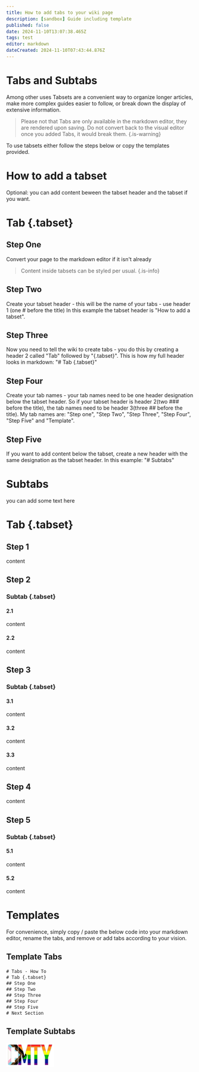 ```yaml
---
title: How to add tabs to your wiki page
description: [sandbox] Guide including template
published: false
date: 2024-11-10T13:07:38.465Z
tags: test
editor: markdown
dateCreated: 2024-11-10T07:43:44.876Z
---
```


# Tabs and Subtabs

Among other uses Tabsets are a convenient way to organize longer articles, make more complex guides easier to follow, or break down the display of extensive information.

> Please not that Tabs are only available in the markdown editor, they are rendered upon saving. 
Do not convert back to the visual editor once you added Tabs, it would break them.
{.is-warning}

To use tabsets either follow the steps below or copy the templates provided.

# How to add a tabset

Optional: you can add content beween the tabset header and the tabset if you want.

# Tab {.tabset}
## Step One
Convert your page to the markdown editor if it isn't already
> Content inside tabsets can be styled per usual.
{.is-info}

## Step Two
Create your tabset header - this will be the name of your tabs - use header 1 (one # before the title)
In this example the tabset header is "How to add a tabset".

## Step Three
Now you need to tell the wiki to create tabs - you do this by creating a header 2 called "Tab" followed by "{.tabset}".
This is how my full header looks in markdown:
"# Tab {.tabset}"
## Step Four
Create your tab names - your tab names need to be one header designation below the tabset header. So if your tabset header is header 2(two ### before the title), the tab names need to be header 3(three ## before the title).
My tab names are: "Step one", "Step Two", "Step Three", "Step Four", "Step Five" and "Template".
## Step Five
If you want to add content below the tabset, create a new header with the same designation as the tabset header.
In this example: "# Subtabs"

# Subtabs

you can add some text here

# Tab {.tabset}
## Step 1
content
## Step 2
### Subtab {.tabset}
#### 2.1
content
#### 2.2
content
## Step 3
### Subtab {.tabset}
#### 3.1
content
#### 3.2
content
#### 3.3
content
## Step 4
content
## Step 5
### Subtab {.tabset}
#### 5.1
content
#### 5.2
content
# Templates
For convenience, simply copy / paste the below code into your markdown editor, rename the tabs, and remove or add tabs according to your vision.

## Template Tabs

```
# Tabs - How To
# Tab {.tabset}
## Step One
## Step Two
## Step Three
## Step Four
## Step Five
# Next Section
```

## Template Subtabs




![cmty_pride_logo.webp](/test/alithea/cmty_pride_logo.webp)


















